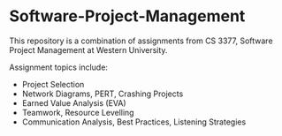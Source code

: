 # Software-Project-Management

This repository is a combination of assignments from CS 3377, Software Project Management at Western University.

Assignment topics include:

- Project Selection
- Network Diagrams, PERT, Crashing Projects
- Earned Value Analysis (EVA)
- Teamwork, Resource Levelling
- Communication Analysis, Best Practices, Listening Strategies
